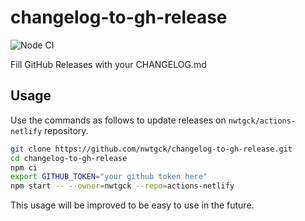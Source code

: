 # changelog-to-gh-release
![Node CI](https://github.com/nwtgck/changelog-to-gh-release/workflows/Node%20CI/badge.svg)

Fill GitHub Releases with your CHANGELOG.md

## Usage

Use the commands as follows to update releases on `nwtgck/actions-netlify` repository.

```bash
git clone https://github.com/nwtgck/changelog-to-gh-release.git
cd changelog-to-gh-release
npm ci
export GITHUB_TOKEN="your github token here"
npm start -- --owner=nwtgck --repo=actions-netlify
```

This usage will be improved to be easy to use in the future.
